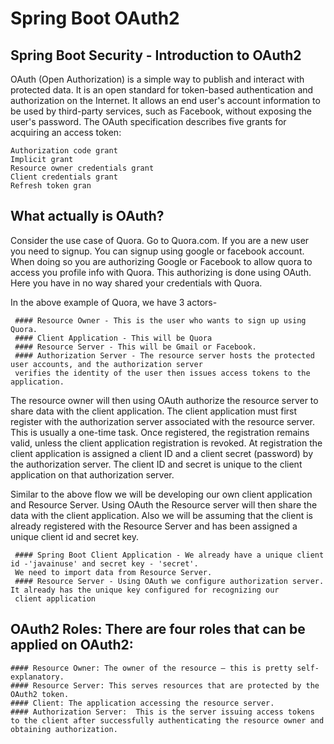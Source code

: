 Spring Boot OAuth2 
==================

 ## Spring Boot Security - Introduction to OAuth2
OAuth (Open Authorization) is a simple way to publish and interact with protected data.
It is an open standard for token-based authentication and authorization on the Internet. It allows an end user's account information to be 
used by third-party services, such as Facebook, without exposing the user's password.
The OAuth specification describes five grants for acquiring an access token:

    Authorization code grant
    Implicit grant
    Resource owner credentials grant
    Client credentials grant
    Refresh token gran
    
 ## What actually is OAuth?
Consider the use case of Quora. Go to Quora.com.
If you are a new user you need to signup. You can signup using google or facebook account. When doing so you are authorizing Google or Facebook 
to allow quora to access you profile info with Quora. This authorizing is done using OAuth. Here you have in no way shared your credentials
with Quora.

In the above example of Quora, we have 3 actors-

     #### Resource Owner - This is the user who wants to sign up using Quora.
     #### Client Application - This will be Quora
     #### Resource Server - This will be Gmail or Facebook.
     #### Authorization Server - The resource server hosts the protected user accounts, and the authorization server 
     verifies the identity of the user then issues access tokens to the application.
The resource owner will then using OAuth authorize the resource server to share data with the client application.
The client application must first register with the authorization server associated with the resource server. This is usually a one-time task.
Once registered, the registration remains valid, unless the client application registration is revoked. At registration the client application
is assigned a client ID and a client secret (password) by the authorization server. The client ID and secret is unique to the client
application on that authorization server.     

Similar to the above flow we will be developing our own client application and Resource Server. Using OAuth the Resource server will then 
share the data with the client application. Also we will be assuming that the client is already registered with the Resource Server and
has been assigned a unique client id and secret key.

     #### Spring Boot Client Application - We already have a unique client id -'javainuse' and secret key - 'secret'.
     We need to import data from Resource Server.
     #### Resource Server - Using OAuth we configure authorization server. It already has the unique key configured for recognizing our 
     client application
     
  ## OAuth2 Roles: There are four roles that can be applied on OAuth2:

    #### Resource Owner: The owner of the resource — this is pretty self-explanatory.
    #### Resource Server: This serves resources that are protected by the OAuth2 token.
    #### Client: The application accessing the resource server.
    #### Authorization Server:  This is the server issuing access tokens to the client after successfully authenticating the resource owner and obtaining authorization.

